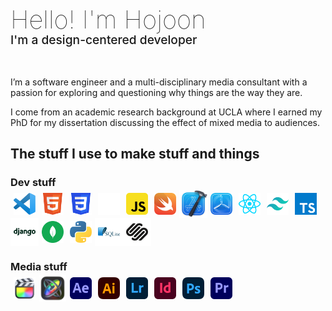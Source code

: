 <style>
intro-top {font-size: 2.5rem; display: block; margin: 0; line-height: 1; font-weight: 100}
intro-sub {font-size: 1.2rem; display: block; margin-bottom: 1rem; font-weight: 500}
h1,h2,h3,h4 {border-bottom: 0px; margin-bottom: 2px}
.icon {width: 35px; height: 35px; padding: 5px}
</style>

<intro-top style="font-size: 2.5rem; display: block; margin: 0; line-height: 1; font-weight: 100">
Hello! I'm Hojoon
</intro-top>
<intro-sub style="font-size: 1.2rem; display: block; margin-bottom: 1rem; font-weight: 500">
I'm a design-centered developer
</intro-sub>
<br>
<p>
I’m a software engineer and a multi-disciplinary media consultant with a passion for exploring and questioning why things are the way they are.
</p>
<p>
I come from an academic research background at UCLA where I earned my PhD for my dissertation discussing the effect of mixed media to audiences.
</p>

## The stuff I use to make stuff and things

### Dev stuff

<div style="display: flex; flex-wrap: wrap">
<img style="width: 35px; height: 35px; padding: 5px" src='./assets/icons/vscode.svg' alt="" >
<img style="width: 35px; height: 35px; padding: 5px" src='./assets/icons/html5.svg' alt="html">
<img style="width: 35px; height: 35px; padding: 5px" src='./assets/icons/css3.svg' alt="">
<img style="width: 35px; height: 35px; padding: 5px" src='./assets/icons/github.svg' alt="">
<img style="width: 35px; height: 35px; padding: 5px" src='./assets/icons/javascript.svg' alt="">
<img style="width: 35px; height: 35px; padding: 5px" src='./assets/icons/swift.svg' alt="">
<img src='./assets/icons/xcode.png' alt="" style="padding: 0px; width:45px; height: 45px">
<img style="width: 35px; height: 35px; padding: 5px" src='./assets/icons/testflight.png' alt="">
<img style="width: 35px; height: 35px; padding: 5px" src='./assets/icons/react.svg' alt="">
<img style="width: 35px; height: 35px; padding: 5px" src='./assets/icons/tailwind.svg' alt="">
<img style="width: 35px; height: 35px; padding: 5px" src='./assets/icons/typescript.svg' alt="">
<img src='./assets/icons/django.svg' alt="" style="background-color: white;width: 35px; height: 35px; padding: 5px">
<img style="width: 35px; height: 35px; padding: 5px" src='./assets/icons/mongodb.svg' alt="">
<img style="width: 35px; height: 35px; padding: 5px" src='./assets/icons/python.svg' alt="">
<img src='./assets/icons/sqlite.svg' alt="" style="background-color: white; width: 35px; height: 35px; padding: 5px">
<img src='./assets/icons/squarespace.svg' alt="" style="background-color: white; width: 35px; height: 35px; padding: 5px">
</div>

### Media stuff

<div style="display: flex; flex-wrap: wrap">
<img style="width: 35px; height: 35px; padding: 5px" src='./assets/icons/finalcutpro.png' alt="adobe premiere">
<img src='./assets/icons/motion.png' alt="adobe premiere" style="padding: 1px; width:43px; height: 43px">
<img style="width: 35px; height: 35px; padding: 5px" src='./assets/icons/adobeaftereffects.svg' alt="adobe after effects">
<img style="width: 35px; height: 35px; padding: 5px" src='./assets/icons/adobeillustrator.svg' alt="adobe illustrator">
<img style="width: 35px; height: 35px; padding: 5px" src='./assets/icons/adobelightroom.svg' alt="adobe lightroom">
<img style="width: 35px; height: 35px; padding: 5px" src='./assets/icons/adobeindesign.svg' alt="adobe indesign">
<img style="width: 35px; height: 35px; padding: 5px" src='./assets/icons/adobephotoshop.svg' alt="adobe photoshop">
<img style="width: 35px; height: 35px; padding: 5px" src='./assets/icons/adobepremiere.svg' alt="adobe premiere">
</div>
